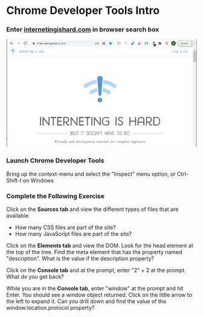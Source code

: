 # Chrome Developer Tools Intro

### Enter [internetingishard.com](https://www.internetingishard.com/) in browser search box

![](../.gitbook/assets/image%20%2888%29.png)

### Launch Chrome Developer Tools

Bring up the context-menu and select the "Inspect" menu option, or Ctrl-Shift-I on Windows

### Complete the Following Exercise

Click on the **Sources tab** and view the different types of files that are available.  

* How many CSS files are part of the site?
* How many JavaScript files are part of the site?

Click on the **Elements tab** and view the DOM. Look for the head element at the top of the tree. Find the meta element that has the property named "description". What is the value if the description property?

Click on the **Console tab** and at the prompt, enter "2" + 2 at the prompt. What do you get back?

While you are in the **Console tab**, enter "window" at the prompt and hit Enter. You should see a window object returned. Click on the little arrow to the left to expand it. Can you drill down and find the value of the window.location.protocol property?

